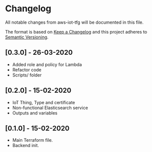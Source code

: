 # Changelog

All notable changes from aws-iot-tfg will be documented in this file.

The format is based on [Keep a Changelog](http://keepachangelog.com/en/1.0.0/)
and this project adheres to [Semantic Versioning](http://semver.org/spec/v2.0.0.html).

## [0.3.0] - 26-03-2020

- Added role and policy for Lambda
- Refactor code
- Scripts/ folder

## [0.2.0] - 15-02-2020

- IoT Thing, Type and certificate
- Non-functional Elasticsearch service
- Outputs and variables

## [0.1.0] - 15-02-2020

- Main Terraform file.
- Backend init.
